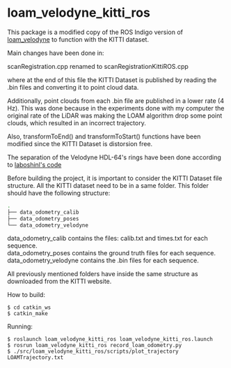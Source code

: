 # loam_velodyne_kitti_ros
This package is a modified copy of the ROS Indigo version of [loam_velodyne](http://docs.ros.org/indigo/api/loam_velodyne/html/files.html) to function with the KITTI dataset.
 
Main changes have been done in:
 
scanRegistration.cpp renamed to scanRegistrationKittiROS.cpp

where at the end of this file the KITTI Dataset is published by reading the .bin files and converting it to point cloud data.

Additionally, point clouds from each .bin file are published in a lower rate (4 Hz). This was done because in the experiments done with my computer the original rate of the LiDAR was making the LOAM algorithm drop some point clouds, which resulted in an incorrect trajectory.
 
Also, transformToEnd() and transformToStart() functions have been modified since the KITTI Dataset is distorsion free.

The separation of the Velodyne HDL-64's rings have been done according to [laboshinl's code](https://github.com/laboshinl/loam_velodyne)

Before building the project, it is important to consider the KITTI Dataset file structure. All the KITTI dataset need to be in a same folder. This folder should have the following structure:

```bash
.
├── data_odometry_calib                  
├── data_odometry_poses
└── data_odometry_velodyne
```

data_odometry_calib contains the files: calib.txt and times.txt for each sequence.  
data_odometry_poses contains the ground truth files for each sequence.  
data_odometry_velodyne contains the .bin files for each sequence.  

All previously mentioned folders have inside the same structure as downloaded from the KITTI website.


How to build:

```
$ cd catkin_ws
$ catkin_make
```

Running:
```
$ roslaunch loam_velodyne_kitti_ros loam_velodyne_kitti_ros.launch 
$ rosrun loam_velodyne_kitti_ros record_loam_odometry.py 
$ ./src/loam_velodyne_kitti_ros/scripts/plot_trajectory LOAMTrajectory.txt
```

